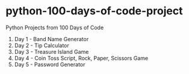 # python-100-days-of-code-project
Python Projects from 100 Days of Code

1. Day 1 - Band Name Generator
2. Day 2 - Tip Calculator
3. Day 3 - Treasure Island Game
4. Day 4 - Coin Toss Script, Rock, Paper, Scissors Game
5. Day 5 - Password Generator

